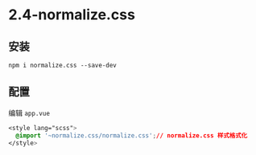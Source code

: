 # 2.4-normalize.css

## 安装

```
npm i normalize.css --save-dev
```

## 配置

编辑 `app.vue`

```css
<style lang="scss">
  @import '~normalize.css/normalize.css';// normalize.css 样式格式化
</style>
```

